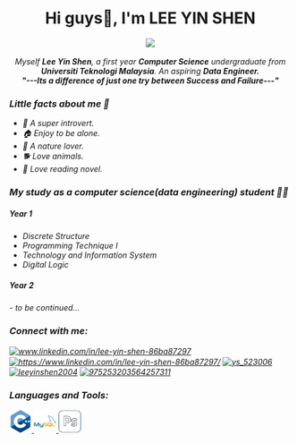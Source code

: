 <h1 align="center">Hi guys👋, I'm LEE YIN SHEN</h1>
<p align="center">
  <a href="https://github.com/Ratheshan03/readme-typing-svg"><img src="https://readme-typing-svg.herokuapp.com?lines=Computer+Science+Undergraduate&center=true&width=500&height=30"></a>
</p>

<p align="center">
  <em>
    Myself <b>Lee Yin Shen</b>, a first year <b>Computer Science</b> undergraduate from <b>Universiti Teknologi Malaysia</b>.
    An aspiring <b>Data Engineer.</b> 
  <br>
  <b><i>"---Its a difference of just one try between Success and Failure---"</i></b>
</p>

<h3>Little facts about me 🧑</h3>

- 🧞 A super introvert.
- 🏠 Enjoy to be alone.
- 🌴 A nature lover.
- 🐕 Love animals.
- 📖 Love reading novel.


<h3>My study as a computer science(data engineering) student 👨‍🎓</h3>
<h5>Year 1</h5>

- Discrete Structure
- Programming Technique I 
- Technology and Information System
- Digital Logic

<h5>Year 2</h5>
- to be continued...


<h3 align="left">Connect with me:</h3>
<p align="left">
<a href="https://linkedin.com/in/www.linkedin.com/in/lee-yin-shen-86ba87297" target="blank"><img align="center" src="https://raw.githubusercontent.com/rahuldkjain/github-profile-readme-generator/master/src/images/icons/Social/linked-in-alt.svg" alt="www.linkedin.com/in/lee-yin-shen-86ba87297" height="30" width="40" /></a>
<a href="https://fb.com/https://www.linkedin.com/in/lee-yin-shen-86ba87297/" target="blank"><img align="center" src="https://raw.githubusercontent.com/rahuldkjain/github-profile-readme-generator/master/src/images/icons/Social/facebook.svg" alt="https://www.linkedin.com/in/lee-yin-shen-86ba87297/" height="30" width="40" /></a>
<a href="https://instagram.com/ys_523006" target="blank"><img align="center" src="https://raw.githubusercontent.com/rahuldkjain/github-profile-readme-generator/master/src/images/icons/Social/instagram.svg" alt="ys_523006" height="30" width="40" /></a>
<a href="https://www.leetcode.com/leeyinshen2004" target="blank"><img align="center" src="https://raw.githubusercontent.com/rahuldkjain/github-profile-readme-generator/master/src/images/icons/Social/leet-code.svg" alt="leeyinshen2004" height="30" width="40" /></a>
<a href="https://discord.gg/975253203564257311" target="blank"><img align="center" src="https://raw.githubusercontent.com/rahuldkjain/github-profile-readme-generator/master/src/images/icons/Social/discord.svg" alt="975253203564257311" height="30" width="40" /></a>
</p>

<h3 align="left">Languages and Tools:</h3>
<p align="left"> <a href="https://www.w3schools.com/cpp/" target="_blank" rel="noreferrer"> <img src="https://raw.githubusercontent.com/devicons/devicon/master/icons/cplusplus/cplusplus-original.svg" alt="cplusplus" width="40" height="40"/> </a> <a href="https://www.mysql.com/" target="_blank" rel="noreferrer"> <img src="https://raw.githubusercontent.com/devicons/devicon/master/icons/mysql/mysql-original-wordmark.svg" alt="mysql" width="40" height="40"/> </a> <a href="https://www.photoshop.com/en" target="_blank" rel="noreferrer"> <img src="https://raw.githubusercontent.com/devicons/devicon/master/icons/photoshop/photoshop-line.svg" alt="photoshop" width="40" height="40"/> </a> </p>


<!--
**leeyinshen0818/leeyinshen0818** is a ✨ _special_ ✨ repository because its `README.md` (this file) appears on your GitHub profile.

Here are some ideas to get you started:

- 🔭 I’m currently working on ...
- 🌱 I’m currently learning ...
- 👯 I’m looking to collaborate on ...
- 🤔 I’m looking for help with ...
- 💬 Ask me about ...
- 📫 How to reach me: ...
- 😄 Pronouns: ...
- ⚡ Fun fact: ...

- 👨‍💻 All of my projects are available at [https://github.com/leeyinshen0818/leeyinshen0818.git](https://github.com/leeyinshen0818/leeyinshen0818.git)
- 📫 How to reach me **leeyinshen2004@gmail.com**
- 🔭 I’m currently working on Fullstack Web Development, Native Mobile Development.
- 👯 I’m looking to collaborate with Fullstack Web and UI/UX projects.
- 💡 Contributing to Open Source Projects is always been a goal to me.
-->
